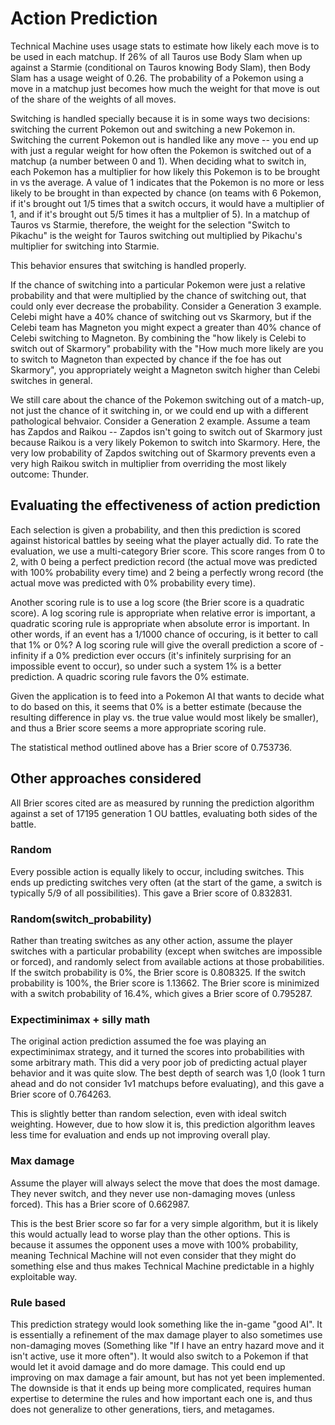 # Action Prediction

Technical Machine uses usage stats to estimate how likely each move is to be used in each matchup. If 26% of all Tauros use Body Slam when up against a Starmie (conditional on Tauros knowing Body Slam), then Body Slam has a usage weight of 0.26. The probability of a Pokemon using a move in a matchup just becomes how much the weight for that move is out of the share of the weights of all moves.

Switching is handled specially because it is in some ways two decisions: switching the current Pokemon out and switching a new Pokemon in. Switching the current Pokemon out is handled like any move -- you end up with just a regular weight for how often the Pokemon is switched out of a matchup (a number between 0 and 1). When deciding what to switch in, each Pokemon has a multiplier for how likely this Pokemon is to be brought in vs the average. A value of 1 indicates that the Pokemon is no more or less likely to be brought in than expected by chance (on teams with 6 Pokemon, if it's brought out 1/5 times that a switch occurs, it would have a multiplier of 1, and if it's brought out 5/5 times it has a multplier of 5). In a matchup of Tauros vs Starmie, therefore, the weight for the selection "Switch to Pikachu" is the weight for Tauros switching out multiplied by Pikachu's multiplier for switching into Starmie.

This behavior ensures that switching is handled properly.

If the chance of switching into a particular Pokemon were just a relative probability and that were multiplied by the chance of switching out, that could only ever decrease the probability. Consider a Generation 3 example. Celebi might have a 40% chance of switching out vs Skarmory, but if the Celebi team has Magneton you might expect a greater than 40% chance of Celebi switching to Magneton. By combining the "how likely is Celebi to switch out of Skarmory" probability with the "How much more likely are you to switch to Magneton than expected by chance if the foe has out Skarmory", you appropriately weight a Magneton switch higher than Celebi switches in general.

We still care about the chance of the Pokemon switching out of a match-up, not just the chance of it switching in, or we could end up with a different pathological behvaior. Consider a Generation 2 example. Assume a team has Zapdos and Raikou -- Zapdos isn't going to switch out of Skarmory just because Raikou is a very likely Pokemon to switch into Skarmory. Here, the very low probability of Zapdos switching out of Skarmory prevents even a very high Raikou switch in multiplier from overriding the most likely outcome: Thunder.

## Evaluating the effectiveness of action prediction

Each selection is given a probability, and then this prediction is scored against historical battles by seeing what the player actually did. To rate the evaluation, we use a multi-category Brier score. This score ranges from 0 to 2, with 0 being a perfect prediction record (the actual move was predicted with 100% probability every time) and 2 being a perfectly wrong record (the actual move was predicted with 0% probability every time).

Another scoring rule is to use a log score (the Brier score is a quadratic score). A log scoring rule is appropriate when relative error is important, a quadratic scoring rule is appropriate when absolute error is important. In other words, if an event has a 1/1000 chance of occuring, is it better to call that 1% or 0%? A log scoring rule will give the overall prediction a score of -infinity if a 0% prediction ever occurs (it's infinitely surprising for an impossible event to occur), so under such a system 1% is a better prediction. A quadric scoring rule favors the 0% estimate.

Given the application is to feed into a Pokemon AI that wants to decide what to do based on this, it seems that 0% is a better estimate (because the resulting difference in play vs. the true value would most likely be smaller), and thus a Brier score seems a more appropriate scoring rule.

The statistical method outlined above has a Brier score of 0.753736.

## Other approaches considered

All Brier scores cited are as measured by running the prediction algorithm against a set of 17195 generation 1 OU battles, evaluating both sides of the battle.

### Random

Every possible action is equally likely to occur, including switches. This ends up predicting switches very often (at the start of the game, a switch is typically 5/9 of all possibilities). This gave a Brier score of 0.832831.

### Random(switch_probability)

Rather than treating switches as any other action, assume the player switches with a particular probability (except when switches are impossible or forced), and randomly select from available actions at those probabilities. If the switch probability is 0%, the Brier score is 0.808325. If the switch probability is 100%, the Brier score is 1.13662. The Brier score is minimized with a switch probability of 16.4%, which gives a Brier score of 0.795287.

### Expectiminimax + silly math

The original action prediction assumed the foe was playing an expectiminimax strategy, and it turned the scores into probabilities with some arbitrary math. This did a very poor job of predicting actual player behavior and it was quite slow. The best depth of search was 1,0 (look 1 turn ahead and do not consider 1v1 matchups before evaluating), and this gave a Brier score of 0.764263.

This is slightly better than random selection, even with ideal switch weighting. However, due to how slow it is, this prediction algorithm leaves less time for evaluation and ends up not improving overall play.

### Max damage

Assume the player will always select the move that does the most damage. They never switch, and they never use non-damaging moves (unless forced). This has a Brier score of 0.662987.

This is the best Brier score so far for a very simple algorithm, but it is likely this would actually lead to worse play than the other options. This is because it assumes the opponent uses a move with 100% probability, meaning Technical Machine will not even consider that they might do something else and thus makes Technical Machine predictable in a highly exploitable way.

### Rule based

This prediction strategy would look something like the in-game "good AI". It is essentially a refinement of the max damage player to also sometimes use non-damaging moves (Something like "If I have an entry hazard move and it isn't active, use it more often"). It would also switch to a Pokemon if that would let it avoid damage and do more damage. This could end up improving on max damage a fair amount, but has not yet been implemented. The downside is that it ends up being more complicated, requires human expertise to determine the rules and how important each one is, and thus does not generalize to other generations, tiers, and metagames.